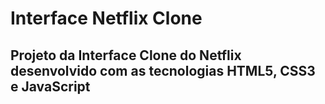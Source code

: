 # Interface Netflix Clone

## Projeto da Interface Clone do Netflix desenvolvido com as tecnologias HTML5, CSS3 e JavaScript
